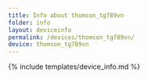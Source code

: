 ```yaml
---
title: Info about thomson_tg789vn
folder: info
layout: deviceinfo
permalink: /devices/thomson_tg789vn/
device: thomson_tg789vn
---
```

{% include templates/device_info.md %}
